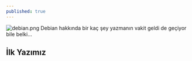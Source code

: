 ```yaml
---
published: true
---
```

![debian.png](/emerald/img/debian.png "Debian")
 Debian hakkında bir kaç şey yazmanın vakit geldi de geçiyor bile belki...
## İlk Yazımız